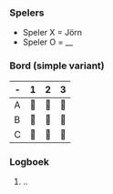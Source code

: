 ### Spelers
- Speler X = Jörn
- Speler O = __

### Bord (simple variant)
| - | 1 | 2 | 3 |
|---|---|---|---|
| A |🔲|🔲|🔲|
| B |🔲|🔲|🔲|
| C |🔲|🔲|🔲|

### Logboek
1. ..